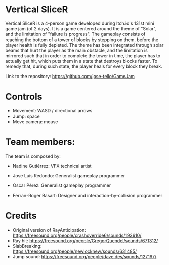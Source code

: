 # Vertical SliceR

Vertical SliceR is a 4-person game developed during Itch.io's 131st mini game jam (of 2 days). It is a game centered around the theme of
"Solar", and the limitation of "failure is progress". The gameplay consists of reaching the bottom of a tower of blocks by
stepping on them, before the player health is fully depleted. The theme has been integrated through solar beams that hurt the
player as the main obstacle, and the limitation is mirrored such that in order to complete the tower in time, the player has to
actually get hit, which puts them in a state that destroys blocks faster. To remedy that, during such state, the player heals for
every block they break.

Link to the repository: https://github.com/jose-tello/GameJam

# Controls

 - Movement: WASD / directional arrows
 - Jump: space
 - Move camera: mouse

# Team members:

The team is composed by:

 - Nadine Gutiérrez: VFX technical artist

 - Jose Luis Redondo: Generalist gameplay programmer

 - Oscar Pérez: Generalist gameplay programmer

 - Ferran-Roger Basart: Designer and interaction-by-collision programmer


# Credits

- Original version of RayAnticipation: https://freesound.org/people/crashoverride6/sounds/193610/
- Ray hit: https://freesound.org/people/GregorQuendel/sounds/671312/
- SlabBreaking: https://freesound.org/people/newlocknew/sounds/631485/
- Jump sound: https://freesound.org/people/dave.des/sounds/127197/

